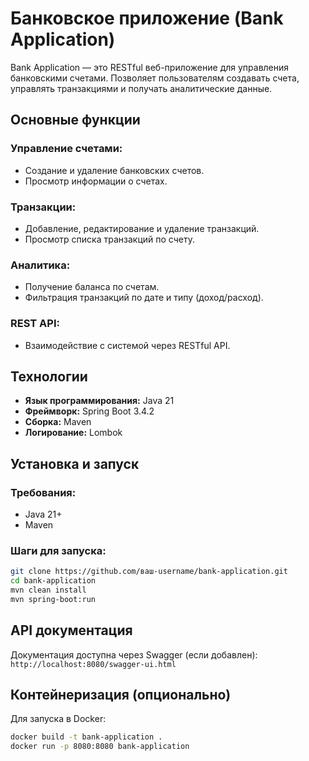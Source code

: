 # Банковское приложение (Bank Application)

Bank Application — это RESTful веб-приложение для управления банковскими счетами. Позволяет пользователям создавать счета, управлять транзакциями и получать аналитические данные.

## Основные функции
### Управление счетами:
- Создание и удаление банковских счетов.
- Просмотр информации о счетах.

### Транзакции:
- Добавление, редактирование и удаление транзакций.
- Просмотр списка транзакций по счету.

### Аналитика:
- Получение баланса по счетам.
- Фильтрация транзакций по дате и типу (доход/расход).

### REST API:
- Взаимодействие с системой через RESTful API.

## Технологии
- **Язык программирования:** Java 21
- **Фреймворк:** Spring Boot 3.4.2
- **Сборка:** Maven
- **Логирование:** Lombok

## Установка и запуск
### Требования:
- Java 21+
- Maven

### Шаги для запуска:
```sh
git clone https://github.com/ваш-username/bank-application.git
cd bank-application
mvn clean install
mvn spring-boot:run
```

## API документация
Документация доступна через Swagger (если добавлен): `http://localhost:8080/swagger-ui.html`

## Контейнеризация (опционально)
Для запуска в Docker:
```sh
docker build -t bank-application .
docker run -p 8080:8080 bank-application
```


